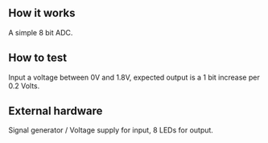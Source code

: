 <!---

This file is used to generate your project datasheet. Please fill in the information below and delete any unused
sections.

You can also include images in this folder and reference them in the markdown. Each image must be less than
512 kb in size, and the combined size of all images must be less than 1 MB.
-->

## How it works

A simple 8 bit ADC.

## How to test

Input a voltage between 0V and 1.8V, expected output is a 1 bit increase per 0.2 Volts.

## External hardware

Signal generator / Voltage supply for input, 8 LEDs for output.
